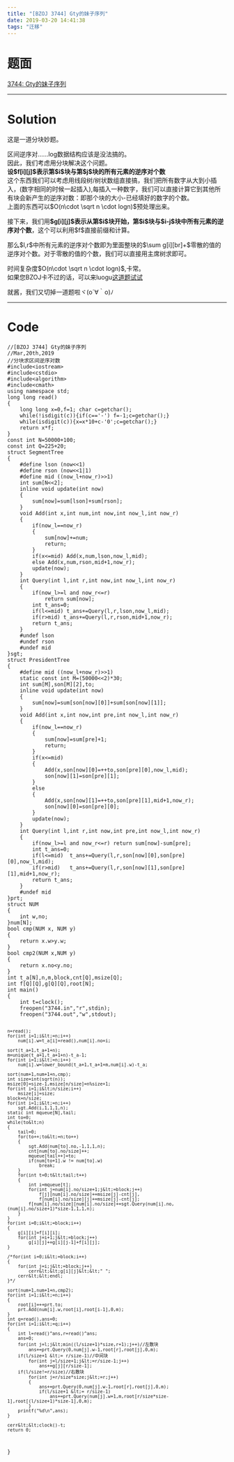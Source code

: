 ```yaml
---
title: "[BZOJ 3744] Gty的妹子序列"
date: 2019-03-20 14:41:38
tags: "迁移"
---
```

<h1>题面</h1>
<p><a href="https://www.lydsy.com/JudgeOnline/problem.php?id=3744" target="_blank"  rel="nofollow" >3744: Gty的妹子序列</a></p>
<hr />
<h1>Solution</h1>
<p>这是一道分块妙题。</p>
<p>区间逆序对......log数据结构应该是没法搞的。<br />
因此，我们考虑用分块解决这个问题。<br />
<strong>设$f[i][j]$表示第$i$块与第$j$块的所有元素的逆序对个数</strong><br />
这个东西我们可以考虑用线段树/树状数组直接搞，我们把所有数字从大到小插入，(数字相同的时候一起插入),每插入一种数字，我们可以直接计算它到其他所有块会新产生的逆序对数：即那个块的大小-已经填好的数字的个数。<br />
上面的东西可以$O(n\cdot \sqrt n \cdot logn)$预处理出来。</p>
<p>接下来，我们用<strong>$g[i][j]$表示从第$i$块开始，第$i$块与$i-j$块中所有元素的逆序对个数</strong>，这个可以利用$f$直接前缀和计算。</p>
<p>那么$l,r$中所有元素的逆序对个数即为里面整块的$\sum g[i][br]+$零散的值的逆序对个数。对于零散的值的个数，我们可以直接用主席树求即可。</p>
<p>时间复杂度$O(n\cdot \sqrt n \cdot logn)$,卡常。<br />
如果您BZOJ卡不过的话，可以来luogu<a href="https://www.luogu.org/problemnew/show/U66042" target="_blank"  rel="nofollow" >这道题试试</a></p>
<p>就酱，我们又切掉一道题啦ヾ(o´∀｀o)ﾉ</p>
<hr />
<h1>Code</h1>
<pre><code class="language-cpp line-numbers">//[BZOJ 3744] Gty的妹子序列
//Mar,20th,2019
//分块求区间逆序对数
#include&lt;iostream&gt;
#include&lt;cstdio&gt;
#include&lt;algorithm&gt;
#include&lt;cmath&gt;
using namespace std;
long long read()
{
    long long x=0,f=1; char c=getchar();
    while(!isdigit(c)){if(c=='-') f=-1;c=getchar();}
    while(isdigit(c)){x=x*10+c-'0';c=getchar();}
    return x*f;
}
const int N=50000+100;
const int Q=225+20;
struct SegmentTree
{
    #define lson (now&lt;&lt;1)
    #define rson (now&lt;&lt;1|1)
    #define mid ((now_l+now_r)&gt;&gt;1)
    int sum[N&lt;&lt;2];
    inline void update(int now)
    {
        sum[now]=sum[lson]+sum[rson];
    }
    void Add(int x,int num,int now,int now_l,int now_r)
    {
        if(now_l==now_r)
        {
            sum[now]+=num;
            return;
        }
        if(x&lt;=mid) Add(x,num,lson,now_l,mid);
        else Add(x,num,rson,mid+1,now_r);
        update(now);
    }
    int Query(int l,int r,int now,int now_l,int now_r)
    {
        if(now_l&gt;=l and now_r&lt;=r)
            return sum[now];
        int t_ans=0;
        if(l&lt;=mid) t_ans+=Query(l,r,lson,now_l,mid);
        if(r&gt;mid) t_ans+=Query(l,r,rson,mid+1,now_r);
        return t_ans;
    }
    #undef lson
    #undef rson
    #undef mid
}sgt;
struct PresidentTree
{
    #define mid ((now_l+now_r)&gt;&gt;1)
    static const int M=(50000&lt;&lt;2)*30;
    int sum[M],son[M][2],to;
    inline void update(int now)
    {
        sum[now]=sum[son[now][0]]+sum[son[now][1]];
    }
    void Add(int x,int now,int pre,int now_l,int now_r)
    {
        if(now_l==now_r)
        {
            sum[now]=sum[pre]+1;
            return;
        }
        if(x&lt;=mid)
        {
            Add(x,son[now][0]=++to,son[pre][0],now_l,mid);
            son[now][1]=son[pre][1];
        }
        else
        {
            Add(x,son[now][1]=++to,son[pre][1],mid+1,now_r);
            son[now][0]=son[pre][0];
        }
        update(now);
    }
    int Query(int l,int r,int now,int pre,int now_l,int now_r)
    {
        if(now_l&gt;=l and now_r&lt;=r) return sum[now]-sum[pre];
        int t_ans=0;
        if(l&lt;=mid)  t_ans+=Query(l,r,son[now][0],son[pre][0],now_l,mid);
        if(r&gt;mid)   t_ans+=Query(l,r,son[now][1],son[pre][1],mid+1,now_r);
        return t_ans;
    } 
    #undef mid
}prt;
struct NUM
{
    int w,no;
}num[N];
bool cmp(NUM x, NUM y)
{
    return x.w&gt;y.w;
}
bool cmp2(NUM x,NUM y)
{
    return x.no&lt;y.no;
}
int t_a[N],n,m,block,cnt[Q],msize[Q];
int f[Q][Q],g[Q][Q],root[N];
int main()
{
    int t=clock();
    freopen("3744.in","r",stdin);
    freopen("3744.out","w",stdout);

    n=read();
    for(int i=1;i&lt;=n;i++)
        num[i].w=t_a[i]=read(),num[i].no=i;

    sort(t_a+1,t_a+1+n);
    m=unique(t_a+1,t_a+1+n)-t_a-1;
    for(int i=1;i&lt;=n;i++)
        num[i].w=lower_bound(t_a+1,t_a+1+m,num[i].w)-t_a;

    sort(num+1,num+1+n,cmp);
    int size=int(sqrt(n));
    msize[0]=size-1,msize[n/size]=n%size+1;
    for(int i=1;i&lt;n/size;i++)
        msize[i]=size;
    block=n/size;
    for(int i=1;i&lt;=n;i++)
        sgt.Add(i,1,1,1,n);
    static int mqueue[N],tail;
    int to=0;
    while(to&lt;n)
    {
        tail=0;
        for(to++;to&lt;=n;to++)
        {
            sgt.Add(num[to].no,-1,1,1,n);
            cnt[num[to].no/size]++;
            mqueue[tail++]=to;
            if(num[to+1].w != num[to].w)
                break;
        }
        for(int t=0;t&lt;tail;t++)
        {
            int i=mqueue[t];
            for(int j=num[i].no/size+1;j&lt;=block;j++)
                f[j][num[i].no/size]+=msize[j]-cnt[j],
                f[num[i].no/size][j]+=msize[j]-cnt[j];
            f[num[i].no/size][num[i].no/size]+=sgt.Query(num[i].no,(num[i].no/size+1)*size-1,1,1,n);
        }
    }
    for(int i=0;i&lt;=block;i++)
    {
        g[i][i]=f[i][i];
        for(int j=i+1;j&lt;=block;j++)
            g[i][j]+=g[i][j-1]+f[i][j];
    }

    /*for(int i=0;i&lt;=block;i++)
    {
        for(int j=i;j&lt;=block;j++)
            cerr&lt;&lt;g[i][j]&lt;&lt;" ";
        cerr&lt;&lt;endl;
    }*/

    sort(num+1,num+1+n,cmp2);
    for(int i=1;i&lt;=n;i++)
    {
        root[i]=++prt.to;
        prt.Add(num[i].w,root[i],root[i-1],0,m);
    }
    int q=read(),ans=0;
    for(int i=1;i&lt;=q;i++)
    {
        int l=read()^ans,r=read()^ans;
        ans=0;
        for(int j=l;j&lt;min((l/size+1)*size,r+1);j++)//左散块
            ans+=prt.Query(0,num[j].w-1,root[r],root[j],0,m);
        if(l/size+1 &lt;= r/size-1)//中间块
            for(int j=l/size+1;j&lt;=r/size-1;j++)
                ans+=g[j][r/size-1];
        if(l/size!=r/size)//右散块
            for(int j=r/size*size;j&lt;=r;j++)
            {
                ans+=prt.Query(0,num[j].w-1,root[r],root[j],0,m);
                if(l/size+1 &lt;= r/size-1)
                    ans+=prt.Query(num[j].w+1,m,root[r/size*size-1],root[(l/size+1)*size-1],0,m);
            }
        printf("%d\n",ans);
    }

    cerr&lt;&lt;clock()-t;
    return 0;
}

</code></pre>
